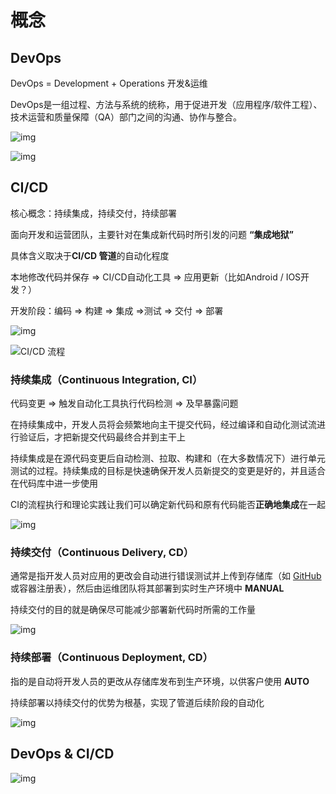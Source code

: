 # 概念 #

## DevOps ##

DevOps = Development + Operations   开发&运维

DevOps是一组过程、方法与系统的统称，用于促进开发（应用程序/软件工程）、技术运营和质量保障（QA）部门之间的沟通、协作与整合。

![img](https://bkimg.cdn.bcebos.com/pic/0b55b319ebc4b745dfdcdd5acdfc1e178a821535?x-bce-process=image/watermark,image_d2F0ZXIvYmFpa2U4MA==,g_7,xp_5,yp_5)

![img](https://img2018.cnblogs.com/blog/1283669/201910/1283669-20191012104743427-979298839.png)



## CI/CD ##

核心概念：持续集成，持续交付，持续部署

面向开发和运营团队，主要针对在集成新代码时所引发的问题 **“集成地狱”**

具体含义取决于**CI/CD 管道**的自动化程度

本地修改代码并保存 => CI/CD自动化工具 => 应用更新（比如Android / IOS开发？）

开发阶段：编码 => 构建 => 集成 =>测试 => 交付 => 部署

![img](https://user-gold-cdn.xitu.io/2019/5/24/16ae580b279b80aa?imageslim)

![CI/CD 流程](https://www.redhat.com/cms/managed-files/ci-cd-flow-desktop_1.png)

### 持续集成（Continuous Integration, CI） ###

代码变更 => 触发自动化工具执行代码检测 => 及早暴露问题

在持续集成中，开发人员将会频繁地向主干提交代码，经过编译和自动化测试流进行验证后，才把新提交代码最终合并到主干上

持续集成是在源代码变更后自动检测、拉取、构建和（在大多数情况下）进行单元测试的过程。持续集成的目标是快速确保开发人员新提交的变更是好的，并且适合在代码库中进一步使用

CI的流程执行和理论实践让我们可以确定新代码和原有代码能否**正确地集成**在一起

![img](https://img2018.cnblogs.com/blog/1283669/201910/1283669-20191018120400821-1892663756.png)

### 持续交付（Continuous Delivery, CD） ###

通常是指开发人员对应用的更改会自动进行错误测试并上传到存储库（如 [GitHub](https://redhatofficial.github.io/#!/main) 或容器注册表），然后由运维团队将其部署到实时生产环境中 **MANUAL**

持续交付的目的就是确保尽可能减少部署新代码时所需的工作量

![img](https://img2018.cnblogs.com/blog/1283669/201910/1283669-20191018120739237-1487958277.png)

### 持续部署（Continuous Deployment, CD） ###

指的是自动将开发人员的更改从存储库发布到生产环境，以供客户使用 **AUTO**

持续部署以持续交付的优势为根基，实现了管道后续阶段的自动化

![img](https://img2018.cnblogs.com/blog/1283669/201910/1283669-20191018120910138-1707880496.png)

## DevOps & CI/CD ##

![img](https://img2018.cnblogs.com/blog/1283669/201910/1283669-20191018121053900-160882122.png)